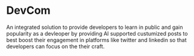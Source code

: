 # DevCom
An integrated solution to provide developers to learn in public and gain popularity as a devleoper by providing AI supported custumized posts to best boost their engagement in platforms like twitter and linkedin so that developers can focus on the their craft.
